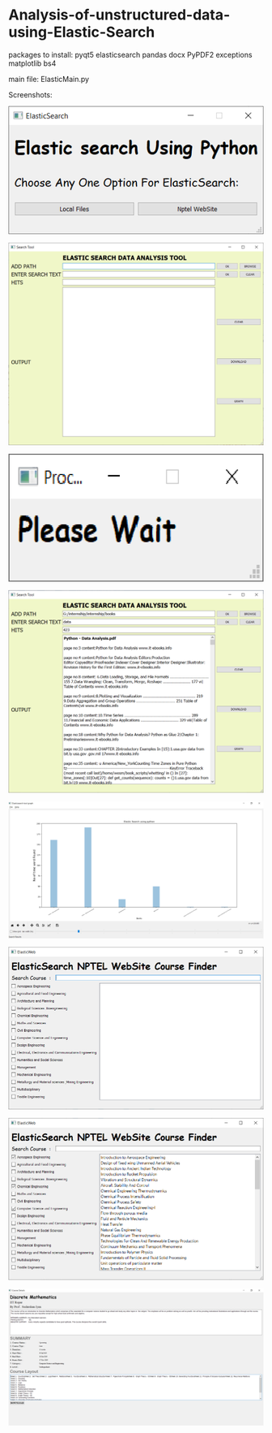 # Analysis-of-unstructured-data-using-Elastic-Search

packages to install: pyqt5 elasticsearch pandas docx PyPDF2 exceptions matplotlib bs4

main file: ElasticMain.py

Screenshots:

![Alt text](images/1.png)

![Alt text](images/2.png)

![Alt text](images/3.png)

![Alt text](images/4.png)

![Alt text](images/5.png)

![Alt text](images/6.png)

![Alt text](images/7.png)

![Alt text](images/8.png)
